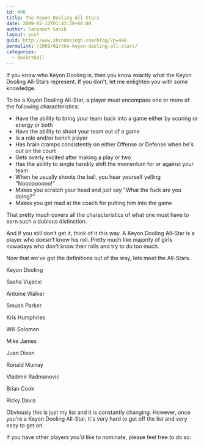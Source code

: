 ```yaml
---
id: 498
title: The Keyon Dooling All-Stars
date: 2009-02-12T01:43:28+00:00
author: Sarpanch Sahib
layout: post
guid: http://www.shindasingh.com/blog/?p=498
permalink: /2009/02/the-keyon-dooling-all-stars/
categories:
  - Basketball
---
```

If you know who Keyon Dooling is, then you know exactly what the Keyon Dooling All-Stars represent. If you don't, let me enlighten you with some knowledge.

To be a Keyon Dooling All-Star, a player must encompass one or more of the following characteristics:

  * Have the ability to bring your team back into a game either by scoring or energy or both
  * Have the ability to shoot your team out of a game
  * Is a role and/or bench player
  * Has brain cramps consistently on either Offense or Defense when he's out on the court
  * Gets overly excited after making a play or two
  * Has the ability to single handily shift the momentum for or against your team
  * When he usually shoots the ball, you hear yourself yelling "Nooooooooo!"
  * Makes you scratch your head and just say "What the fuck are you doing?"
  * Makes you get mad at the coach for putting him into the game

That pretty much covers all the characteristics of what one must have to earn such a dubious distinction.

And if you still don't get it, think of it this way. A Keyon Dooling All-Star is a player who doesn't know his roll. Pretty much like majority of girls nowadays who don't know their rolls and try to do too much.

Now that we've got the definitions out of the way, lets meet the All-Stars.

Keyon Dooling

Sasha Vujacic

Antoine Walker

Smush Parker

Kris Humphries

Will Soloman

Mike James

Juan Dixon

Ronald Murray

Vladimir Radmanovic

Brian Cook

Ricky Davis

Obviously this is just my list and it is constantly changing. However, once you're a Keyon Dooling All-Star, it's very hard to get off the list and very easy to get on.

If you have other players you'd like to nominate, please feel free to do so.